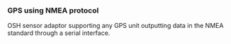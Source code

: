 ### GPS using NMEA protocol
OSH sensor adaptor supporting any GPS unit outputting data in the NMEA standard through a serial interface.
